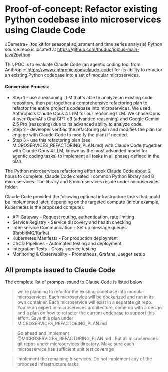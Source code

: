 # Proof-of-concept: Refactor existing Python codebase into microservices using Claude Code
JDemetra+ (toolkit for seasonal adjustment and time series analysis) Python source repo is located at https://github.com/thuduc/jdplus-main-java2python

This POC is to evaluate Claude Code (an agentic coding tool from Anthropic: https://www.anthropic.com/claude-code) for its ability to refactor an existing Python codebase into a set of modular microservices.

#### Conversion Process: 
* Step 1 - use a reasoning LLM that's able to analyze an existing code repository, then put together a comprehensive refactoring plan to refactor the entire project's codebase into microservices. We used Anthropic's Claude Opus 4 LLM for our reasoning LLM. We chose Opus 4 over OpenAI's ChatGPT o3 (advanded reasoning) and Google Gemini 2.5 Pro (reasoning) due to its advanced ability to analyze code.
* Step 2 - developer verifies the refactoring plan and modifies the plan (or engage with Claude Code to modify the plan) if needed.
* Step 3 - use this refactoring plan (see MICROSERVICES_REFACTORING_PLAN.md) with Claude Code (together with Claude Opus 4 LLM, known as the most advanded model for agentic coding tasks) to implement all tasks in all phases defined in the plan.

The Python microservices refactoring effort took Claude Code about 2 hours to complete. Claude Code created 1 common Python library and 8 microservices. The library and 8 microservices reside under microservices folder.

Claude Code provided the following optional infrastructure tasks that could be implemented later, depending on the targeted compute (in our example, Kubernetes is the proposed compute):
  - API Gateway - Request routing, authentication, rate limiting
  - Service Registry - Service discovery and health checking
  - Inter-service Communication - Set up message queues (RabbitMQ/Kafka)
  - Kubernetes Manifests - For production deployment
  - CI/CD Pipelines - Automated testing and deployment
  - Integration Tests - Cross-service testing
  - Monitoring & Observability - Prometheus, Grafana, Jaeger setup

## All prompts issued to Claude Code
The complete list of prompts issued to Clause Code is listed below:

> we're planning to refactor the existing codebase into modular microservices. Each microservice will be dockerized and run in its own container. Each microservice will exist in a separate git repo. You're an expert in microservices architecture, come up with a design and a plan on how to refactor the current codebase to support this effort. Save this plan under MICROSERVICES_REFACTORING_PLAN.md

> Go ahead and implement @MICROSERVICES_REFACTORING_PLAN.md . Put all microservices git repos under microservices directory. Make sure each microsservice has sufficient unit test coverage

> Implement the remaining 5 services. Do not implement any of the proposed infrastructure tasks
